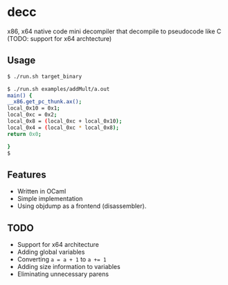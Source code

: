 # decc

x86, x64 native code mini decompiler that decompile to pseudocode like C
(TODO: support for x64 archtecture)

## Usage
```bash
$ ./run.sh target_binary
```


```bash
$ ./run.sh examples/addMult/a.out
main() {
__x86.get_pc_thunk.ax();
local_0x10 = 0x1;
local_0xc = 0x2;
local_0x8 = (local_0xc + local_0x10);
local_0x4 = (local_0xc * local_0x8);
return 0x0;

}
$  
```

## Features

* Written in OCaml
* Simple implementation
* Using objdump as a frontend (disassembler).

## TODO
* Support for x64 architecture
* Adding global variables
* Converting `a = a + 1` to `a += 1`
* Adding size information to variables
* Eliminating unnecessary parens
